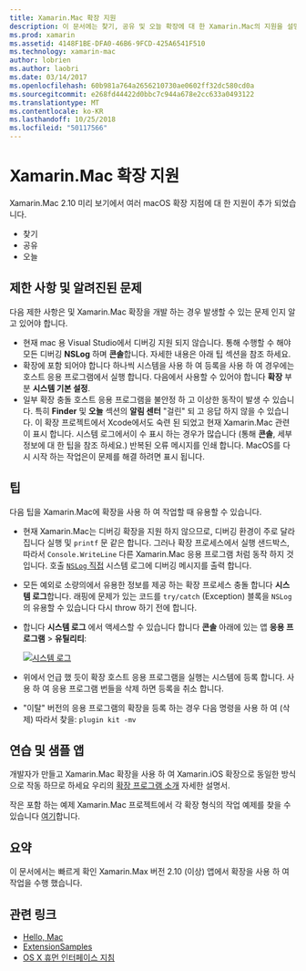 ```yaml
---
title: Xamarin.Mac 확장 지원
description: 이 문서에는 찾기, 공유 및 오늘 확장에 대 한 Xamarin.Mac의 지원을 설명합니다. 제한 사항 및 알려진된 문제, 연습 및 샘플 앱에 대 한 링크를 검사 하 고 확장 작업에 대 한 팁을 제공 합니다.
ms.prod: xamarin
ms.assetid: 4148F1BE-DFA0-46B6-9FCD-425A6541F510
ms.technology: xamarin-mac
author: lobrien
ms.author: laobri
ms.date: 03/14/2017
ms.openlocfilehash: 60b981a764a2656210730ae0602ff32dc580cd0a
ms.sourcegitcommit: e268fd44422d0bbc7c944a678e2cc633a0493122
ms.translationtype: MT
ms.contentlocale: ko-KR
ms.lasthandoff: 10/25/2018
ms.locfileid: "50117566"
---
```

# <a name="xamarinmac-extension-support"></a>Xamarin.Mac 확장 지원

Xamarin.Mac 2.10 미리 보기에서 여러 macOS 확장 지점에 대 한 지원이 추가 되었습니다.

- 찾기
- 공유
- 오늘

<a name="Limitations-and-Known-Issues" />

## <a name="limitations-and-known-issues"></a>제한 사항 및 알려진된 문제

다음 제한 사항은 및 Xamarin.Mac 확장을 개발 하는 경우 발생할 수 있는 문제 인지 알고 있어야 합니다.

* 현재 mac 용 Visual Studio에서 디버깅 지원 되지 않습니다. 통해 수행할 수 해야 모든 디버깅 **NSLog** 하며 **콘솔**합니다. 자세한 내용은 아래 팁 섹션을 참조 하세요.
* 확장에 포함 되어야 합니다 하나씩 시스템을 사용 하 여 등록을 사용 하 여 경우에는 호스트 응용 프로그램에서 실행 합니다. 다음에서 사용할 수 있어야 합니다 **확장** 부분 **시스템 기본 설정**. 
* 일부 확장 충돌 호스트 응용 프로그램을 불안정 하 고 이상한 동작이 발생 수 있습니다. 특히 **Finder** 및 **오늘** 섹션의 **알림 센터** "걸린" 되 고 응답 하지 않을 수 있습니다. 이 확장 프로젝트에서 Xcode에서도 숙련 된 되었고 현재 Xamarin.Mac 관련이 표시 합니다. 시스템 로그에서이 수 표시 하는 경우가 많습니다 (통해 **콘솔**, 세부 정보에 대 한 팁을 참조 하세요.) 반복된 오류 메시지를 인쇄 합니다. MacOS를 다시 시작 하는 작업은이 문제를 해결 하려면 표시 됩니다.

<a name="Tips" />

## <a name="tips"></a>팁

다음 팁을 Xamarin.Mac에 확장을 사용 하 여 작업할 때 유용할 수 있습니다.

- 현재 Xamarin.Mac는 디버깅 확장을 지원 하지 않으므로, 디버깅 환경이 주로 달라 집니다 실행 및 `printf` 문 같은 합니다. 그러나 확장 프로세스에서 실행 샌드박스, 따라서 `Console.WriteLine` 다른 Xamarin.Mac 응용 프로그램 처럼 동작 하지 것입니다. 호출 [ `NSLog` 직접](https://gist.github.com/chamons/e2e409013a449cfbe1f2fbe5547f6554) 시스템 로그에 디버깅 메시지를 출력 합니다.
- 모든 예외로 소량의에서 유용한 정보를 제공 하는 확장 프로세스 충돌 합니다 **시스템 로그**합니다. 래핑에 문제가 있는 코드를 `try/catch` (Exception) 블록을 `NSLog`의 유용할 수 있습니다 다시 throw 하기 전에 합니다.
- 합니다 **시스템 로그** 에서 액세스할 수 있습니다 합니다 **콘솔** 아래에 있는 앱 **응용 프로그램** > **유틸리티**:

    [![](extensions-images/extension02.png "시스템 로그")](extensions-images/extension02.png#lightbox)
- 위에서 언급 했 듯이 확장 호스트 응용 프로그램을 실행는 시스템에 등록 합니다. 사용 하 여 응용 프로그램 번들을 삭제 하면 등록을 취소 합니다. 
- "이탈" 버전의 응용 프로그램의 확장을 등록 하는 경우 다음 명령을 사용 하 여 (삭제) 따라서 찾을: `plugin kit -mv`


<a name="Walkthrough-and-Sample-App" />

## <a name="walkthrough-and-sample-app"></a>연습 및 샘플 앱

개발자가 만들고 Xamarin.Mac 확장을 사용 하 여 Xamarin.iOS 확장으로 동일한 방식으로 작동 하므로 하세요 우리의 [확장 프로그램 소개](~/ios/platform/extensions.md) 자세한 설명서.

작은 포함 하는 예제 Xamarin.Mac 프로젝트에서 각 확장 형식의 작업 예제를 찾을 수 있습니다 [여기](https://developer.xamarin.com/samples/mac/ExtensionSamples/)합니다.

<a name="Summary" />

## <a name="summary"></a>요약

이 문서에서는 빠르게 확인 Xamarin.Max 버전 2.10 (이상) 앱에서 확장을 사용 하 여 작업을 수행 했습니다.

## <a name="related-links"></a>관련 링크

- [Hello, Mac](~/mac/get-started/hello-mac.md)
- [ExtensionSamples](https://developer.xamarin.com/samples/mac/ExtensionSamples/)
- [OS X 휴먼 인터페이스 지침](https://developer.apple.com/library/mac/documentation/UserExperience/Conceptual/OSXHIGuidelines/)
